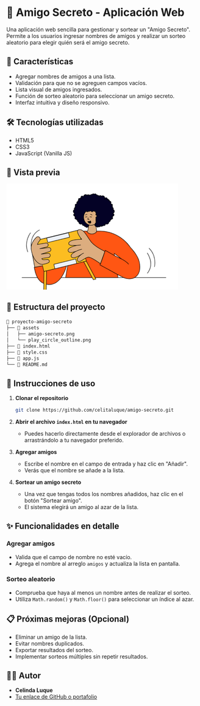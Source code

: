 
# 🎉 Amigo Secreto - Aplicación Web

Una aplicación web sencilla para gestionar y sortear un "Amigo Secreto". Permite a los usuarios ingresar nombres de amigos y realizar un sorteo aleatorio para elegir quién será el amigo secreto.

## 🚀 Características

- Agregar nombres de amigos a una lista.
- Validación para que no se agreguen campos vacíos.
- Lista visual de amigos ingresados.
- Función de sorteo aleatorio para seleccionar un amigo secreto.
- Interfaz intuitiva y diseño responsivo.

## 🛠️ Tecnologías utilizadas

- HTML5
- CSS3
- JavaScript (Vanilla JS)

## 📸 Vista previa

![Vista previa](assets/amigo-secreto.png)

## 📂 Estructura del proyecto

```
📁 proyecto-amigo-secreto
├── 📁 assets
│   ├── amigo-secreto.png
│   └── play_circle_outline.png
├── 📄 index.html
├── 📄 style.css
├── 📄 app.js
└── 📄 README.md
```

## 📝 Instrucciones de uso

1. **Clonar el repositorio**
   ```bash
   git clone https://github.com/celitaluque/amigo-secreto.git
   ```

2. **Abrir el archivo `index.html` en tu navegador**
   - Puedes hacerlo directamente desde el explorador de archivos o arrastrándolo a tu navegador preferido.

3. **Agregar amigos**
   - Escribe el nombre en el campo de entrada y haz clic en "Añadir".
   - Verás que el nombre se añade a la lista.

4. **Sortear un amigo secreto**
   - Una vez que tengas todos los nombres añadidos, haz clic en el botón "Sortear amigo".
   - El sistema elegirá un amigo al azar de la lista.

## ✨ Funcionalidades en detalle

### Agregar amigos
- Valida que el campo de nombre no esté vacío.
- Agrega el nombre al arreglo `amigos` y actualiza la lista en pantalla.
  
### Sorteo aleatorio
- Comprueba que haya al menos un nombre antes de realizar el sorteo.
- Utiliza `Math.random()` y `Math.floor()` para seleccionar un índice al azar.

## 📋 Próximas mejoras (Opcional)
- Eliminar un amigo de la lista.
- Evitar nombres duplicados.
- Exportar resultados del sorteo.
- Implementar sorteos múltiples sin repetir resultados.

## 👩‍💻 Autor

- **Celinda Luque**
- [Tu enlace de GitHub o portafolio](https://github.com/celitaluque)


